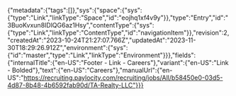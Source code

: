 {"metadata":{"tags":[]},"sys":{"space":{"sys":{"type":"Link","linkType":"Space","id":"eojhq1xf4v9y"}},"type":"Entry","id":"3BuoKvxun8IDlQG6az1Hsy","contentType":{"sys":{"type":"Link","linkType":"ContentType","id":"navigationItem"}},"revision":2,"createdAt":"2023-10-24T21:27:07.766Z","updatedAt":"2023-11-30T18:29:26.912Z","environment":{"sys":{"id":"master","type":"Link","linkType":"Environment"}}},"fields":{"internalTitle":{"en-US":"Footer - Link - Careers"},"variant":{"en-US":"Link - Bolded"},"text":{"en-US":"Careers"},"manualUrl":{"en-US":"https://recruiting.paylocity.com/recruiting/jobs/All/b58450e0-03d5-4d87-8b48-4b6592fab90d/TA-Realty-LLC"}}}